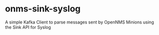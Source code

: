 # onms-sink-syslog
A simple Kafka Client to parse messages sent by OpenNMS Minions using the Sink API for Syslog

